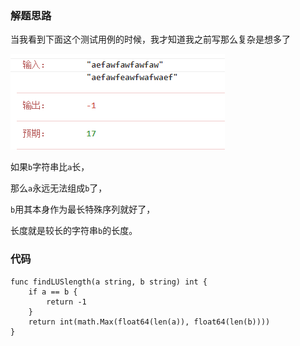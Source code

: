### 解题思路
当我看到下面这个测试用例的时候，我才知道我之前写那么复杂是想多了

![grid](../pictures/problems/521/1.png)

如果``b``字符串比``a``长，

那么``a``永远无法组成``b``了，

``b``用其本身作为最长特殊序列就好了，

长度就是较长的字符串``b``的长度。
### 代码

```golang
func findLUSlength(a string, b string) int {
	if a == b {
		return -1
	}
	return int(math.Max(float64(len(a)), float64(len(b))))
}
```